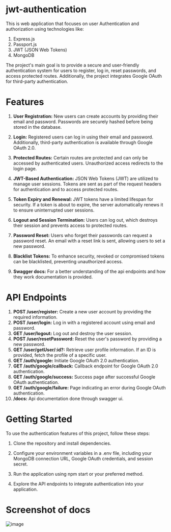 # jwt-authentication

This is web application that focuses on user Authentication and authorization using technologies like:
1. Express.js
2. Passport.js
3. JWT (JSON Web Tokens)
4. MongoDB

The project's main goal is to provide a secure and user-friendly authentication system for users to register, log in, reset passwords, and access protected routes. Additionally, the project integrates Google OAuth for third-party authentication.

# Features

1. **User Registration:** New users can create accounts by providing their email and password. Passwords are securely hashed before being stored in the database.

2. **Login:** Registered users can log in using their email and password. Additionally, third-party authentication is available through Google OAuth 2.0.

3. **Protected Routes:** Certain routes are protected and can only be accessed by authenticated users. Unauthorized access redirects to the login page.

4. **JWT-Based Authentication:** JSON Web Tokens (JWT) are utilized to manage user sessions. Tokens are sent as part of the request headers for authentication and to access protected routes.

5. **Token Expiry and Renewal:** JWT tokens have a limited lifespan for security. If a token is about to expire, the server automatically renews it to ensure uninterrupted user sessions.

6. **Logout and Session Termination:** Users can log out, which destroys their session and prevents access to protected routes.

7. **Password Reset:** Users who forget their passwords can request a password reset. An email with a reset link is sent, allowing users to set a new password.

8. **Blacklist Tokens:** To enhance security, revoked or compromised tokens can be blacklisted, preventing unauthorized access.

9. **Swagger docs:** For a better understanding of the api endpoints and how they work documentation is provided.

# API Endpoints

1. **POST /user/register:** Create a new user account by providing the required information.
2. **POST /user/login:** Log in with a registered account using email and password.
3. **GET /user/logout:** Log out and destroy the user session.
4. **POST /user/resetPassword:** Reset the user's password by providing a new password.
5. **GET /user/getUser/:id?:** Retrieve user profile information. If an ID is provided, fetch the profile of a specific user.
6. **GET /auth/google:** Initiate Google OAuth 2.0 authentication.
7. **GET /auth/google/callback:** Callback endpoint for Google OAuth 2.0 authentication.
8. **GET /auth/google/success:** Success page after successful Google OAuth authentication.
9. **GET /auth/google/failure:** Page indicating an error during Google OAuth authentication.
10. **/docs:** Api documentation done through swagger ui.

# Getting Started

To use the authentication features of this project, follow these steps:

1. Clone the repository and install dependencies.

2. Configure your environment variables in a .env file, including your MongoDB connection URL, Google OAuth credentials, and session secret.

3. Run the application using npm start or your preferred method.

4. Explore the API endpoints to integrate authentication into your application.

# Screenshot of docs

![image](https://github.com/Ankur5522/jwt-authentication/assets/121228725/e661f660-fb43-406f-b073-7897c248e2c1)


    



